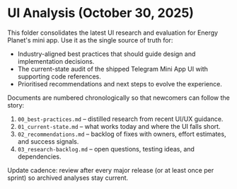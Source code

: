 # UI Analysis (October 30, 2025)

This folder consolidates the latest UI research and evaluation for Energy Planet's mini app. Use it as the single source of truth for:

- Industry-aligned best practices that should guide design and implementation decisions.
- The current-state audit of the shipped Telegram Mini App UI with supporting code references.
- Prioritised recommendations and next steps to evolve the experience.

Documents are numbered chronologically so that newcomers can follow the story:

1. `00_best-practices.md` – distilled research from recent UI/UX guidance.
2. `01_current-state.md` – what works today and where the UI falls short.
3. `02_recommendations.md` – backlog of fixes with owners, effort estimates, and success signals.
4. `03_research-backlog.md` – open questions, testing ideas, and dependencies.

Update cadence: review after every major release (or at least once per sprint) so archived analyses stay current.
